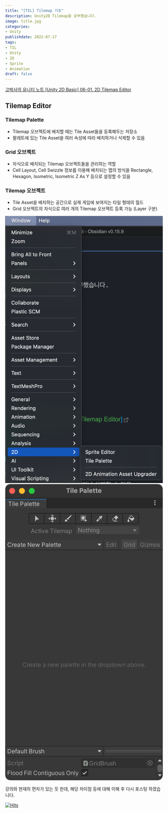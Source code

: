 ```yaml
---
title: "[TIL] Tilemap 기초"
description: Unity2D Tilemap을 공부했습니다.
image: title.jpg
categories: 
- Unity 
publishdate: 2022-07-17
tags:
- TIL
- Unity
- 2D
- Sprite
- Animation
draft: false
---
```


[고박사의 유니티 노트 [Unity 2D Basic] 06-01. 2D Tilemap Editor](https://www.youtube.com/watch?v=9Y0bUhwxRyk&list=PLC2Tit6NyVie46nbdEM00wFoojjRlXIcf&index=10)

## Tilemap Editor
### Tilemap Palette
- Tilemap 오브젝트에 배치할 때는 Tile Asset들을 등록해두는 저장소
- 팔레트에 있는 Tile Asset을 여러 속성에 따라 배치하거나 삭제할 수 있음

### Grid 오브젝트
- 자식으로 배치되는 Tilemap 오브젝트들을 관리하는 역할
- Cell Layout, Cell Swizzle 정보를 이용해 배치되는 맵의 방식을 Rectangle, Hexagon, Isometric, Isometric Z As Y 등으로 설정할 수 있음

### Tilemap 오브젝트
- Tile Asset을 배치하는 공간으로 실제 게임에 보여지는 타일 형태의 월드
- Grid 오브젝트의 자식으로 여러 개의 Tilemap 오브젝트 등록 가능 (Layer 구분)

![상단 메뉴 > Windows > 2D > Tile Palette](1.png)
![Tile Palette 메뉴](2.png)

강의와 현재의 편차가 있는 듯 한데, 해당 차이점 등에 대해 이해 후 다시 포스팅 하겠습니다.

[![Hits](https://hits.seeyoufarm.com/api/count/incr/badge.svg?url=https%3A%2F%2Fdev-woong.io%2F2022.08.17-02&count_bg=%233D91C8&title_bg=%23555555&icon=&icon_color=%23E7E7E7&title=%EC%A1%B0%ED%9A%8C%EC%88%98&edge_flat=true)](https://hits.seeyoufarm.com)